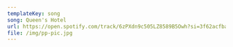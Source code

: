 ```yaml
---
templateKey: song
song: Queen's Hotel
url: https://open.spotify.com/track/6zPXdn9c505LZ8589B5Owh?si=3f62acfba6064ecc
file: /img/pp-pic.jpg
---
```

